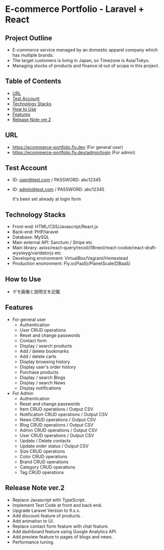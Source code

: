 # E-commerce Portfolio - Laravel + React

## Project Outline
- E-commerce service managed by an domestic apparel company which has multiple brands.
- The target customers is living in Japan, so Timezone is Asia/Tokyo.
- Managing stocks of products and finance id out of scope in this project.

## Table of Contents
* [URL](#URL)
* [Test Account](#Test-Account)
* [Technology Stacks](#Technology-Stacks)
* [How to Use](#How-to-Use)
* [Features](#Features)
* [Release Note ver.2](#Release-Note-ver.2)

## URL
- https://ecommerce-portfolio.fly.dev (For general user)
- https://ecommerce-portfolio.fly.dev/admin/login (For admin)

## Test Account
- ID: user@test.com / PASSWORD: abc12345
- ID: admin@test.com / PASSWORD: abc12345
    
    It's been set already at login form

## Technology Stacks
- Front-end: HTML/CSS/Javascript/React.js
- Back-end: PHP/laravel
- Database: MySQL
- Main external API: Sanctum / Stripe etc
- Main library: axios/react-query/recoil/i18next/react-cookie/react-draft-wysiwyg/varidatorjs etc
- Developing environment: VirtualBox/Vagrant/Homestead
- Production environment: Fly.io(PaaS)/PlanetScale(DBaaS)

## How to Use
- デモ画像と説明文を記載

## Features
- For general user
    + Authentication
    + User CRUD operations
    + Reset and change passwords
    + Contact form 
    + Display / search products 
    + Add / delete bookmarks 
    + Add / delete carts
    + Display browsing history
    + Display user's order history
    + Purchase products
    + Display / search Blogs
    + Display / search News
    + Display notifications
- For Admin 
    + Authentication
    + Reset and change passwords
    + Item CRUD operations / Output CSV
    + Notification CRUD operations / Output CSV
    + News CRUD operations / Output CSV
    + Blog CRUD operations / Output CSV
    + Admin CRUD operations / Output CSV
    + User CRUD operations / Output CSV
    + Update / Delete contacts
    + Update order status / Output CSV
    + Size CRUD operations
    + Color CRUD operations
    + Brand CRUD operations
    + Category CRUD operations
    + Tag CRUD operations

## Release Note ver.2
- Replace Javascript with TypeScript. 
- Implement Test Code at front and back end.
- Upgrade Laravel Version to 9.x.x.
- Add discount feature of products .
- Add animation to UI.
- Replace contact form feature with chat feature.
- Add dashboard feature using Google Analytics API.
- Add preview feature to pages of blogs and news.
- Performance tuning.
